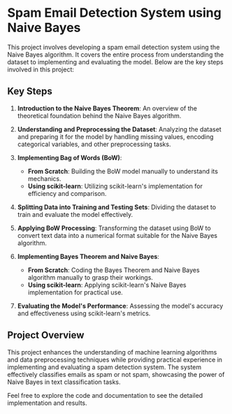# Spam Email Detection System using Naive Bayes

This project involves developing a spam email detection system using the Naive Bayes algorithm. It covers the entire process from understanding the dataset to implementing and evaluating the model. Below are the key steps involved in this project:

## Key Steps

1. **Introduction to the Naive Bayes Theorem**: An overview of the theoretical foundation behind the Naive Bayes algorithm.

2. **Understanding and Preprocessing the Dataset**: Analyzing the dataset and preparing it for the model by handling missing values, encoding categorical variables, and other preprocessing tasks.

3. **Implementing Bag of Words (BoW)**:
   - **From Scratch**: Building the BoW model manually to understand its mechanics.
   - **Using scikit-learn**: Utilizing scikit-learn's implementation for efficiency and comparison.

4. **Splitting Data into Training and Testing Sets**: Dividing the dataset to train and evaluate the model effectively.

5. **Applying BoW Processing**: Transforming the dataset using BoW to convert text data into a numerical format suitable for the Naive Bayes algorithm.

6. **Implementing Bayes Theorem and Naive Bayes**:
   - **From Scratch**: Coding the Bayes Theorem and Naive Bayes algorithm manually to grasp their workings.
   - **Using scikit-learn**: Applying scikit-learn's Naive Bayes implementation for practical use.

7. **Evaluating the Model's Performance**: Assessing the model's accuracy and effectiveness using scikit-learn's metrics.

## Project Overview

This project enhances the understanding of machine learning algorithms and data preprocessing techniques while providing practical experience in implementing and evaluating a spam detection system. The system effectively classifies emails as spam or not spam, showcasing the power of Naive Bayes in text classification tasks.

Feel free to explore the code and documentation to see the detailed implementation and results.
